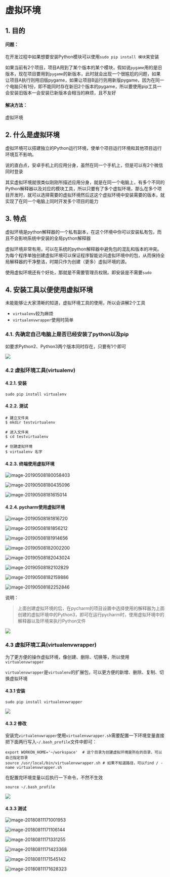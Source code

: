 # 虚拟环境

## 1. 目的

#### 问题：

在开发过程中如果想要安装Python模块可以使用`sudo pip install 模块`来安装

如果当前有2个项目，项目A用到了某个版本的某个模块，假如说`pygame`用的是旧版本，现在项目要用到`pygame`的新版本，此时就会出现一个很尴尬的问题，如果让项目A执行则用旧版pygame，如果让项目B运行则用新版pygame，因为在同一个电脑只有1份，即不能同时存在新旧2个版本的pygame，所以要使用pip工具一会安装旧版本一会安装已新版本会相当的麻烦，且不友好

#### 解决方法：

虚拟环境



## 2. 什么是虚拟环境

虚拟环境可以搭建独立的Python运行环境，使单个项目运行环境和其他项目运行环境互不影响。

说的直白点，安卓手机上的应用分身，虽然在同一个手机上，但是可以有2个微信同时登录

其实虚拟环境就很类似刚刚所描述应用分身，就是在同一个电脑上，有多个不同的Python解释器以及对应的模块工具，所以只要有了多个虚拟环境，那么在多个项目开发时，就可以选择需要的虚拟环境然后这这个虚拟环境中安装需要的版本，就实现了在同一个电脑上同时开发多个项目的能力

## 3. 特点

虚拟环境是python解释器的一个私有副本，在这个环境中你可以安装私有包，而且不会影响系统中安装的全局python解释器

虚拟环境非常有用，可以在系统的python解释器中避免包的混乱和版本的冲突。为每个程序单独创建虚拟环境可以保证程序智能访问虚拟环境中的包，从而保持全局解释器的干净整洁，时期只作为创建（更多）虚拟环境的源。

使用虚拟环境还有个好处，那就是不需要管理员权限。即安装是不需要`sudo`



## 4. 安装工具以便使用虚拟环境



未能能够让大家清晰的知道，虚拟环境工具的使用，所以会讲解2个工具

* `virtualenv`较为麻烦
* `virtualenvwrapper`使用时简单



### 4.1. 先确定自己电脑上是否已经安装了python以及pip

如要求Python2、Python3两个版本同时存在，只要有1个即可

![](assets/Xnip2018-08-03_10-40-24.png)

### 4.2 虚拟环境工具(virtualenv)

#### 4.2.1. 安装

```shell
sudo pip install virtualenv
```

#### 4.2.2. 测试

```shell
# 建立文件夹
$ mkdir testvirtualenv

# 进入文件夹
$ cd testvirtualenv

# 创建虚拟环境
$ virtualenv 名字

```

#### 4.2.3. 终端使用虚拟环境

![image-20190508180058403](assets/image-20190508180058403.png)

![image-20190508180435096](assets/image-20190508180435096.png)

![image-20190508181615014](assets/image-20190508181615014.png) 

#### 4.2.4. pycharm使用虚拟环境

![image-20190508181816720](assets/image-20190508181816720.png)

![image-20190508181856212](assets/image-20190508181856212.png)

![image-20190508181914656](assets/image-20190508181914656.png)

![image-20190508182002200](assets/image-20190508182002200.png)

![image-20190508182043024](assets/image-20190508182043024.png)

![image-20190508182102829](assets/image-20190508182102829.png)

![image-20190508182159886](assets/image-20190508182159886.png)

![image-20190508182252846](assets/image-20190508182252846.png)



说明：

> 上面创建虚拟环境的后，在pycharm的项目设置中选择使用的解释器为上面创建的虚拟环境中的Python3，即可在运行pycharm时，使用虚拟环境中的解释器以及环境来执行Python文件

![](assets/Xnip2018-08-03_09-27-43.png)

### 4.3 虚拟环境工具(virtualenvwrapper)

为了更方便的操作虚拟环境，像创建、删除、切换等，所以使用`virtualenvwrapper`

`virtualenvwrapper`是`virtualenv`的扩展包，可以更方便的新增、删除、复制、切换虚拟环境



#### 4.3.1 安装

```shell
sudo pip install virtualenvwrapper
```

![](assets/Xnip2018-08-03_09-28-43.png)

#### 4.3.2 修改

安装完`virtualenvwrapper`使用`virtualenvwrapper.sh`需要配置一下环境变量直接把下面两行写入`~/.bash_profile`文件中即可：

```shell
export WORKON_HOME='~/workspace'  # 这个目录为创建虚拟环境是所在的目录，可以自己指定目录
source /usr/local/bin/virtualenvwrapper.sh # 如果不知道路径，可以find / -name virtualenvwrapper.sh
```

在配置完环境变量以后执行一下命令，不然不生效

```shell
source ~/.bash_profile
```

![](assets/Xnip2018-08-03_09-29-39.png)

#### 4.3.3 测试

![image-20180811171001953](assets/image-20180811171001953.png)

![image-20180811171106144](assets/image-20180811171106144.png)

![image-20180811171331255](assets/image-20180811171331255.png)

![image-20180811171423368](assets/image-20180811171423368.png)

![image-20180811171545142](assets/image-20180811171545142.png)

![image-20180811171628323](assets/image-20180811171628323.png)
